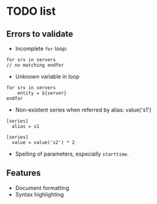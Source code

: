 # TODO list

## Errors to validate

* Incomplete `for` loop:

```
for srv in servers
// no matching endfor
```

* Unknown variable in loop

```
for srv in servers
    entity = ${server}
endfor
```

* Non-existent series when referred by alias: value('s1')

```
[series]
  alias = s1

[series]
  value = value('s2') * 2
```

* Spelling of parameters, especially `starttime`.

## Features

* Document formatting
* Syntax highlighting